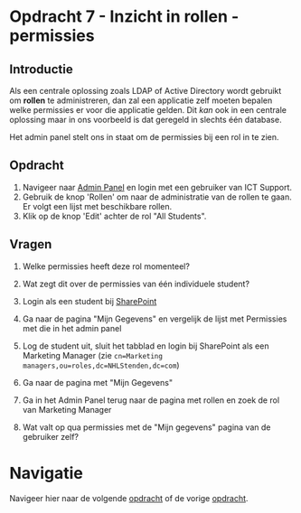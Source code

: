 # Opdracht 7 - Inzicht in rollen - permissies

## Introductie

Als een centrale oplossing zoals LDAP of Active Directory wordt gebruikt om **rollen** te administreren, dan zal een
applicatie zelf moeten bepalen welke permissies er voor die applicatie gelden. Dit _kan_ ook in een centrale
oplossing maar in ons voorbeeld is dat geregeld in slechts één database.

Het admin panel stelt ons in staat om de permissies bij een rol in te zien.

## Opdracht

1. Navigeer naar [Admin Panel](http://admin.docker/intranet) en login met een gebruiker van ICT Support.
2. Gebruik de knop 'Rollen' om naar de administratie van de rollen te gaan. Er volgt een lijst met beschikbare rollen.
3. Klik op de knop 'Edit' achter de rol "All Students".

## Vragen

1. Welke permissies heeft deze rol momenteel?
2. Wat zegt dit over de permissies van één individuele student?
3. Login als een student bij [SharePoint](http://sharepoint.docker)
4. Ga naar de pagina "Mijn Gegevens" en vergelijk de lijst met Permissies met die in het admin panel

5. Log de student uit, sluit het tabblad en login bij SharePoint als een Marketing Manager (zie
   `cn=Marketing managers,ou=roles,dc=NHLStenden,dc=com`)
6. Ga naar de pagina met "Mijn Gegevens"
7. Ga in het Admin Panel terug naar de pagina met rollen en zoek de rol van Marketing Manager
8. Wat valt op qua permissies met de "Mijn gegevens" pagina van de gebruiker zelf?

# Navigatie

Navigeer hier naar de volgende [opdracht](./Oefening%2008.MD) of de vorige [opdracht](./Oefening%2006.MD).